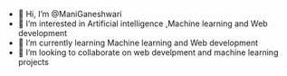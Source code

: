 - 👋 Hi, I’m @ManiGaneshwari
- 👀 I’m interested in Artificial intelligence ,Machine learning and Web development
- 🌱 I’m currently learning Machine learning and Web development
- 💞️ I’m looking to collaborate on web develpment and machine learning projects

<!---
ManiGaneshwari/ManiGaneshwari is a ✨ special ✨ repository because its `README.md` (this file) appears on your GitHub profile.
You can click the Preview link to take a look at your changes.
--->
